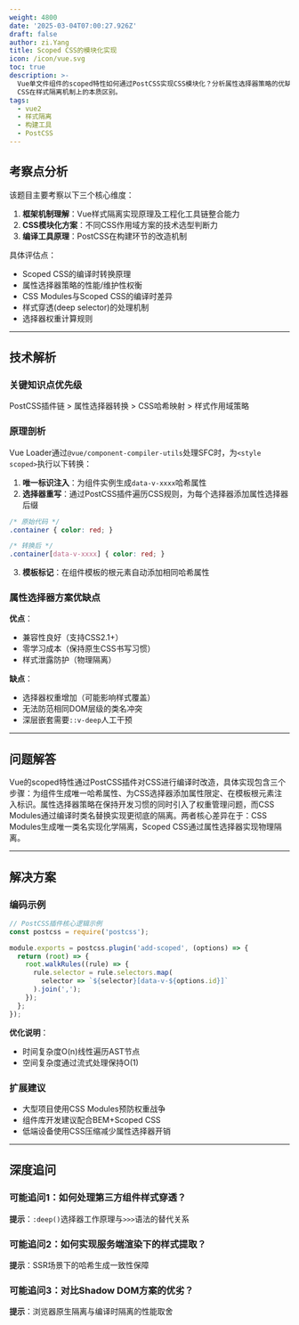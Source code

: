 ```yaml
---
weight: 4800
date: '2025-03-04T07:00:27.926Z'
draft: false
author: zi.Yang
title: Scoped CSS的模块化实现
icon: /icon/vue.svg
toc: true
description: >-
  Vue单文件组件的scoped特性如何通过PostCSS实现CSS模块化？分析属性选择器策略的优缺点，并说明使用CSS Modules与scoped
  CSS在样式隔离机制上的本质区别。
tags:
  - vue2
  - 样式隔离
  - 构建工具
  - PostCSS
---
```




## 考察点分析

该题目主要考察以下三个核心维度：

1. **框架机制理解**：Vue样式隔离实现原理及工程化工具链整合能力
2. **CSS模块化方案**：不同CSS作用域方案的技术选型判断力
3. **编译工具原理**：PostCSS在构建环节的改造机制

具体评估点：

- Scoped CSS的编译时转换原理
- 属性选择器策略的性能/维护性权衡
- CSS Modules与Scoped CSS的编译时差异
- 样式穿透(deep selector)的处理机制
- 选择器权重计算规则

---

## 技术解析

### 关键知识点优先级

PostCSS插件链 > 属性选择器转换 > CSS哈希映射 > 样式作用域策略

### 原理剖析

Vue Loader通过`@vue/component-compiler-utils`处理SFC时，为`<style scoped>`执行以下转换：

1. **唯一标识注入**：为组件实例生成`data-v-xxxx`哈希属性
2. **选择器重写**：通过PostCSS插件遍历CSS规则，为每个选择器添加属性选择器后缀

```css
/* 原始代码 */
.container { color: red; }

/* 转换后 */
.container[data-v-xxxx] { color: red; }
```

3. **模板标记**：在组件模板的根元素自动添加相同哈希属性

### 属性选择器方案优缺点

**优点**：

- 兼容性良好（支持CSS2.1+）
- 零学习成本（保持原生CSS书写习惯）
- 样式泄露防护（物理隔离）

**缺点**：

- 选择器权重增加（可能影响样式覆盖）
- 无法防范相同DOM层级的类名冲突
- 深层嵌套需要`::v-deep`人工干预

---

## 问题解答

Vue的scoped特性通过PostCSS插件对CSS进行编译时改造，具体实现包含三个步骤：为组件生成唯一哈希属性、为CSS选择器添加属性限定、在模板根元素注入标识。属性选择器策略在保持开发习惯的同时引入了权重管理问题，而CSS Modules通过编译时类名替换实现更彻底的隔离。两者核心差异在于：CSS Modules生成唯一类名实现化学隔离，Scoped CSS通过属性选择器实现物理隔离。

---

## 解决方案

### 编码示例

```javascript
// PostCSS插件核心逻辑示例
const postcss = require('postcss');

module.exports = postcss.plugin('add-scoped', (options) => {
  return (root) => {
    root.walkRules((rule) => {
      rule.selector = rule.selectors.map(
        selector => `${selector}[data-v-${options.id}]`
      ).join(',');
    });
  };
});
```

**优化说明**：

- 时间复杂度O(n)线性遍历AST节点
- 空间复杂度通过流式处理保持O(1)

### 扩展建议

- 大型项目使用CSS Modules预防权重战争
- 组件库开发建议配合BEM+Scoped CSS
- 低端设备使用CSS压缩减少属性选择器开销

---

## 深度追问

### 可能追问1：如何处理第三方组件样式穿透？

**提示**：`:deep()`选择器工作原理与`>>>`语法的替代关系

### 可能追问2：如何实现服务端渲染下的样式提取？

**提示**：SSR场景下的哈希生成一致性保障

### 可能追问3：对比Shadow DOM方案的优劣？

**提示**：浏览器原生隔离与编译时隔离的性能取舍

